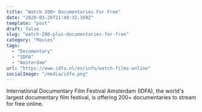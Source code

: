 ```yaml
---
title: "Watch 200+ Documentaries For Free"
date: "2020-03-20T21:40:32.169Z"
template: "post"
draft: false
slug: "watch-200-plus-documentaries-for-free"
category: "Movies"
tags:
  - "Documentary"
  - "IDFA"
  - "Amsterdam"
url: "https://www.idfa.nl/en/info/watch-films-online"
socialImage: "/media/idfa.png"
---
```

International Documentary Film Festival Amsterdam (IDFA), the world's largest documentary film festival, is offering 200+ documentaries to stream for free online. 